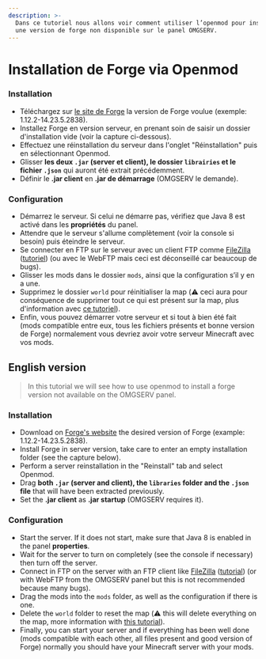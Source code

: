 ```yaml
---
description: >-
  Dans ce tutoriel nous allons voir comment utiliser l’openmod pour installer
  une version de forge non disponible sur le panel OMGSERV.
---
```


# Installation de Forge via Openmod

### Installation

* Téléchargez sur [le site de Forge](http://files.minecraftforge.net) la version de Forge voulue \(exemple: 1.12.2-14.23.5.2838\).
* Installez Forge en version serveur, en prenant soin de saisir un dossier d'installation vide \(voir la capture ci-dessous\).
* Effectuez une réinstallation du serveur dans l'onglet "Réinstallation" puis en sélectionnant Openmod.
* Glisser **les deux `.jar` \(server et client\), le dossier `librairies` et le fichier `.json`** qui auront été extrait précédemment.
* Définir le **.jar client** en **.jar de démarrage** \(OMGSERV le demande\).

### Configuration

* Démarrez le serveur. Si celui ne démarre pas, vérifiez que Java 8 est activé dans les **propriétés** du panel.
* Attendre que le serveur s'allume complètement \(voir la console si besoin\) puis éteindre le serveur.
* Se connecter en FTP sur le serveur avec un client FTP comme [FileZilla](https://filezilla-project.org/download.php?type=client) \([tutoriel](https://www.omgserv.com/fr/faq-minecraft/comment_cr_er_et_utiliser_mon_acc_s_ftp-66/)\) \(ou avec le WebFTP mais ceci est déconseillé car beaucoup de bugs\).
* Glisser les mods dans le dossier `mods`, ainsi que la configuration s’il y en a une. 
* Supprimez le dossier `world` pour réinitialiser la map \(:warning: ceci aura pour conséquence de supprimer tout ce qui est présent sur la map, plus d'information avec [ce tutoriel](https://docs.idelya-network.fr/minecraft/dois-je-supprimer-mon-monde)\).
* Enfin, vous pouvez démarrer votre serveur et si tout à bien été fait \(mods compatible entre eux, tous les fichiers présents et bonne version de Forge\) normalement vous devriez avoir votre serveur Minecraft avec vos mods.

## English version

> In this tutorial we will see how to use openmod to install a forge version not available on the OMGSERV panel.

### Installation

* Download on [Forge's website](http://files.minecraftforge.net) the desired version of Forge \(example: 1.12.2-14.23.5.2838\).
* Install Forge in server version, take care to enter an empty installation folder \(see the capture below\).
* Perform a server reinstallation in the "Reinstall" tab and select Openmod.
* Drag **both `.jar` \(server and client\), the `libraries` folder and the `.json` file** that will have been extracted previously.
* Set the **.jar client** as **.jar startup** \(OMGSERV requires it\).

### Configuration

* Start the server. If it does not start, make sure that Java 8 is enabled in the panel **properties**.
* Wait for the server to turn on completely \(see the console if necessary\) then turn off the server.
* Connect in FTP on the server with an FTP client like [FileZilla](https://filezilla-project.org/download.php?type=client) \([tutorial](https://www.omgserv.com/en/faq-minecraft/how_to_create_and_use_ftp_acces-86/)\) \(or with WebFTP from the OMGSERV panel but this is not recommended because many bugs\). 
* Drag the mods into the `mods` folder, as well as the configuration if there is one.
* Delete the `world` folder to reset the map \(:warning: this will delete everything on the map, more information with [this tutorial](https://docs.idelya-network.fr/minecraft/dois-je-supprimer-mon-monde)\).
* Finally, you can start your server and if everything has been well done \(mods compatible with each other, all files present and good version of Forge\) normally you should have your Minecraft server with your mods.

